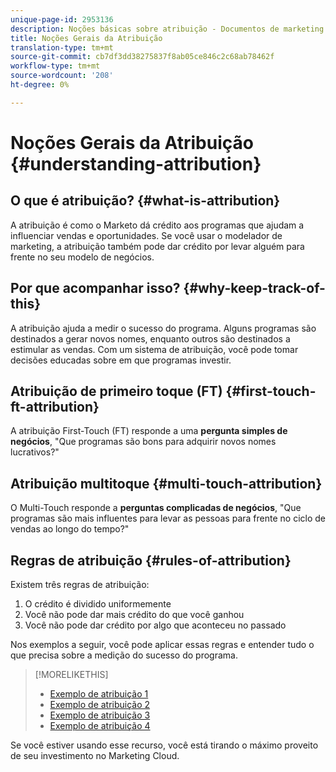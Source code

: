 ```yaml
---
unique-page-id: 2953136
description: Noções básicas sobre atribuição - Documentos de marketing - Documentação do produto
title: Noções Gerais da Atribuição
translation-type: tm+mt
source-git-commit: cb7df3dd38275837f8ab05ce846c2c68ab78462f
workflow-type: tm+mt
source-wordcount: '208'
ht-degree: 0%

---
```



# Noções Gerais da Atribuição {#understanding-attribution}

## O que é atribuição? {#what-is-attribution}

A atribuição é como o Marketo dá crédito aos programas que ajudam a influenciar vendas e oportunidades. Se você usar o modelador de marketing, a atribuição também pode dar crédito por levar alguém para frente no seu modelo de negócios.

## Por que acompanhar isso? {#why-keep-track-of-this}

A atribuição ajuda a medir o sucesso do programa. Alguns programas são destinados a gerar novos nomes, enquanto outros são destinados a estimular as vendas. Com um sistema de atribuição, você pode tomar decisões educadas sobre em que programas investir.

## Atribuição de primeiro toque (FT) {#first-touch-ft-attribution}

A atribuição First-Touch (FT) responde a uma **pergunta simples de negócios**, &quot;Que programas são bons para adquirir novos nomes lucrativos?&quot;

## Atribuição multitoque {#multi-touch-attribution}

O Multi-Touch responde a **perguntas complicadas de negócios**, &quot;Que programas são mais influentes para levar as pessoas para frente no ciclo de vendas ao longo do tempo?&quot;

## Regras de atribuição {#rules-of-attribution}

Existem três regras de atribuição:

1. O crédito é dividido uniformemente
1. Você não pode dar mais crédito do que você ganhou
1. Você não pode dar crédito por algo que aconteceu no passado

Nos exemplos a seguir, você pode aplicar essas regras e entender tudo o que precisa sobre a medição do sucesso do programa.

>[!MORELIKETHIS]
>
>* [Exemplo de atribuição 1](/help/marketo/product-docs/reporting/revenue-cycle-analytics/revenue-tools/attribution/attribution-example-1.md)
>* [Exemplo de atribuição 2](/help/marketo/product-docs/reporting/revenue-cycle-analytics/revenue-tools/attribution/attribution-example-2.md)
>* [Exemplo de atribuição 3](/help/marketo/product-docs/reporting/revenue-cycle-analytics/revenue-tools/attribution/attribution-example-3.md)
>* [Exemplo de atribuição 4](/help/marketo/product-docs/reporting/revenue-cycle-analytics/revenue-tools/attribution/attribution-example-4.md)


Se você estiver usando esse recurso, você está tirando o máximo proveito de seu investimento no Marketing Cloud.
